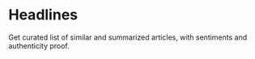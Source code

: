 # Headlines

Get curated list of similar and summarized articles, with sentiments and authenticity proof.
